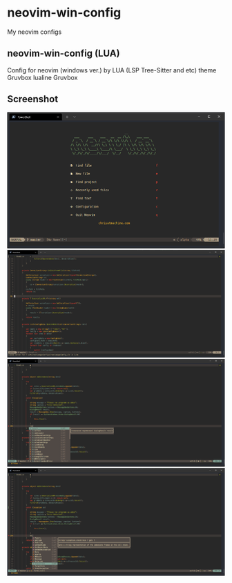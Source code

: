 # neovim-win-config
My neovim configs
## neovim-win-config (LUA)
Config for neovim (windows ver.) by  LUA (LSP Tree-Sitter and etc)
theme Gruvbox
lualine Gruvbox

## Screenshot
![startscreen]
![screen1]
![screen2]
![screen3]


[startscreen]: screenshot/mian.png
[screen1]: screenshot/code.png 
[screen2]: screenshot/code1.png 
[screen3]: screenshot/code2.png 
